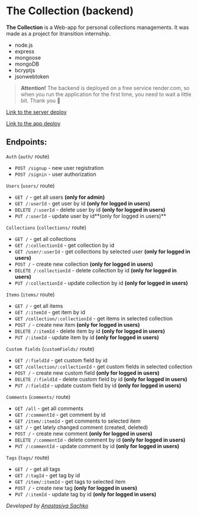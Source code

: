# The Collection (backend)

**The Collection** is a Web-app for personal collections managements. It was made as a project for itransition internship.

- node.js
- express
- mongoose
- mongoDB
- bcryptjs
- jsonwebtoken

> **Attention!** The backend is deployed on a free service render.com, so when you run the application for the first time, you need to wait a little bit. Thank you 🙏

[Link to the server deploy](https://the-collection-backend.onrender.com/)

[Link to the app deploy](https://the-collection-saachko.netlify.app/)

## Endpoints:

`Auth` (`auth/` route)

- `POST /signup` - new user registration
- `POST /signin` - user authorization

`Users` (`users/` route)

- `GET /` - get all users **(only for admin)**
- `GET /:userId` - get user by id **(only for logged in users)**
- `DELETE /:userId` - delete user by id **(only for logged in users)**
- `PUT /:userId` - update user by id**(only for logged in users)**

`Collections` (`collections/` route)

- `GET /` - get all collections
- `GET /:collectionId` - get collection by id
- `GET /user/:userId` - get collections by selected user **(only for logged in users)**
- `POST /` - create new collection **(only for logged in users)**
- `DELETE /:collectionId` - delete collection by id **(only for logged in users)**
- `PUT /:collectionId` - update collection by id **(only for logged in users)**

`Items` (`items/` route)

- `GET /` - get all items
- `GET /:itemId` - get item by id
- `GET /collection/:collectionId` - get items in selected collection 
- `POST /` - create new item **(only for logged in users)**
- `DELETE /:itemId` - delete item by id **(only for logged in users)**
- `PUT /:itemId` - update item by id **(only for logged in users)**

`Custom fields` (`customFields/` route)

- `GET /:fieldId` - get custom field by id
- `GET /collection/:collectionId` - get custom fields in selected collection 
- `POST /` - create new custom field **(only for logged in users)**
- `DELETE /:fieldId` - delete custom field by id **(only for logged in users)**
- `PUT /:fieldId` - update custom field by id **(only for logged in users)**

`Comments` (`comments/` route)

- `GET /all` - get all comments
- `GET /:commentId` - get comment by id
- `GET /item/:itemId` - get comments to selected item 
- `GET /` - get lately changed comment (created, deleted)
- `POST /` - create new comment **(only for logged in users)**
- `DELETE /:commentId` - delete comment by id **(only for logged in users)**
- `PUT /:commentId` - update comment by id **(only for logged in users)**

`Tags` (`tags/` route)

- `GET /` - get all tags
- `GET /:tagId` - get tag by id
- `GET /item/:itemId` - get tags to selected item 
- `POST /` - create new tag **(only for logged in users)**
- `PUT /:itemId` - update tag by id **(only for logged in users)**

_Developed by [Anastasiya Sachko](https://github.com/saachko)_

